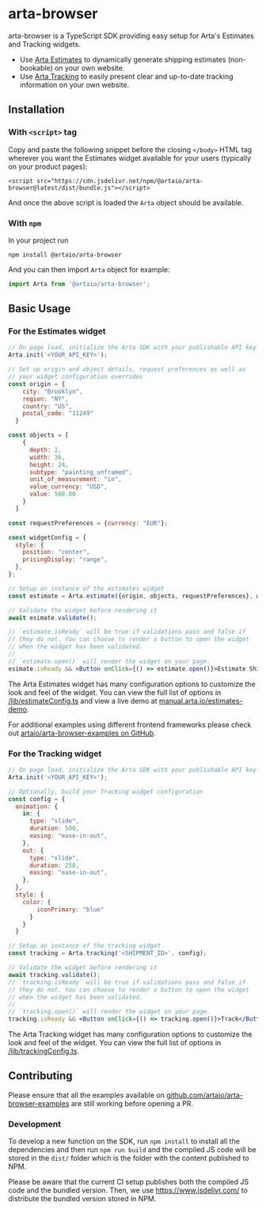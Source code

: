 # arta-browser

arta-browser is a TypeScript SDK providing easy setup for Arta's Estimates and Tracking widgets.

* Use [Arta Estimates](https://manual.arta.io/guides/solutions/no-code/estimates/estimates-widget) to dynamically generate shipping estimates (non-bookable) on your own website.
* Use [Arta Tracking](https://manual.arta.io/guides/solutions/no-code/post-sale/tracking) to easily present clear and up-to-date tracking information on your own website.

## Installation

### With `<script>` tag

Copy and paste the following snippet before the closing `</body>` HTML tag wherever you want the Estimates widget available for your users (typically on your product pages):

```
<script src="https://cdn.jsdelivr.net/npm/@artaio/arta-browser@latest/dist/bundle.js"></script>
```

And once the above script is loaded the `Arta` object should be available.

### With `npm`

In your project run
```
npm install @artaio/arta-browser
```

And you can then import `Arta` object for example:

```js
import Arta from '@artaio/arta-browser';
```

## Basic Usage

### For the Estimates widget

```jsx
// On page load, initialize the Arta SDK with your publishable API key
Arta.init('<YOUR_API_KEY>');

// Set up origin and object details, request preferences as well as
// your widget configuration overrides
const origin = {
    city: "Brooklyn",
    region: "NY",
    country: "US",
    postal_code: "11249"
  }

const objects = [
    {
      depth: 2,
      width: 36,
      height: 24,
      subtype: "painting_unframed",
      unit_of_measurement: "in",
      value_currency: "USD",
      value: 500.00
    }
  ]

const requestPreferences = {currency: "EUR"};

const widgetConfig = {
  style: {
    position: "center",
    pricingDisplay: "range",
  },
};

// Setup an instance of the estimates widget
const estimate = Arta.estimate({origin, objects, requestPreferences}, widgetConfig);

// Validate the widget before rendering it
await esimate.validate();

// `estimate.isReady` will be true if validations pass and false if
// they do not. You can choose to render a button to open the widget
// when the widget has been validated.
//
// `estimate.open()` will render the widget on your page.
esimate.isReady && <Button onClick={() => estimate.open()}>Estimate Shipping</Button>
```

The Arta Estimates widget has many configuration options to customize the look and feel of the widget. You can view the full list of options in [/lib/estimateConfig.ts](/lib/estimateConfig.ts) and view a live demo at [manual.arta.io/estimates-demo](https://manual.arta.io/estimates-demo/).

For additional examples using different frontend frameworks please check out [artaio/arta-browser-examples on GitHub](https://github.com/artaio/arta-browser-examples).

### For the Tracking widget

```jsx
// On page load, initialize the Arta SDK with your publishable API key
Arta.init('<YOUR_API_KEY>');

// Optionally, build your Tracking widget configuration
const config = {
  animation: {
    in: {
      type: "slide",
      duration: 500,
      easing: "ease-in-out",
    },
    out: {
      type: "slide",
      duration: 250,
      easing: "ease-in-out",
    },
  },
  style: {
    color: {
        iconPrimary: "blue"
      }
    }
  }

// Setup an instance of the tracking widget
const tracking = Arta.tracking('<SHIPMENT_ID>', config);

// Validate the widget before rendering it
await tracking.validate();
// `tracking.isReady` will be true if validations pass and false if
// they do not. You can choose to render a button to open the widget
// when the widget has been validated.
//
// `tracking.open()` will render the widget on your page.
tracking.isReady && <Button onClick={() => tracking.open()}>Track</Button>
```

The Arta Tracking widget has many configuration options to customize the look and feel of the widget. You can view the full list of options in [/lib/trackingConfig.ts](/lib/trackingConfig.ts).

## Contributing

Please ensure that all the examples available on [github.com/artaio/arta-browser-examples](https://github.com/artaio/arta-browser-examples) are still working before opening a PR.

### Development

To develop a new function on the SDK, run `npm install` to install all the dependencies and then run `npm run build` and the compiled JS code will be stored in the `dist/` folder which is the folder with the content published to NPM.

Please be aware that the current CI setup publishes both the compiled JS code and the bundled version. Then, we use https://www.jsdelivr.com/ to distribute the bundled version stored in NPM.
